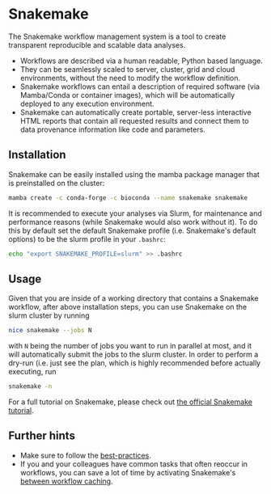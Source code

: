 # Snakemake

The Snakemake workflow management system is a tool to create transparent reproducible and scalable data analyses.

* Workflows are described via a human readable, Python based language. 
* They can be seamlessly scaled to server, cluster, grid and cloud environments, without the need to modify the workflow definition. 
* Snakemake workflows can entail a description of required software (via Mamba/Conda or container images), which will be automatically deployed to any execution environment.
* Snakemake can automatically create portable, server-less interactive HTML reports that contain all requested results and connect them to data provenance information like code and parameters.

## Installation

Snakemake can be easily installed using the mamba package manager that is preinstalled on the cluster:

```sh
mamba create -c conda-forge -c bioconda --name snakemake snakemake
```

It is recommended to execute your analyses via Slurm, for maintenance and performance reasons (while Snakemake would also work without it).
To do this by default set the default Snakemake profile (i.e. Snakemake's default options) to be the slurm profile in your `.bashrc`:

```sh
echo "export SNAKEMAKE_PROFILE=slurm" >> .bashrc
```

## Usage

Given that you are inside of a working directory that contains a Snakemake workflow, after above installation steps, you can use Snakemake on the slurm cluster by running

```sh
nice snakemake --jobs N
```

with `N` being the number of jobs you want to run in parallel at most, and it will automatically submit the jobs to the slurm cluster.
In order to perform a dry-run (i.e. just see the plan, which is highly recommended before actually executing, run

```sh
snakemake -n
```

For a full tutorial on Snakemake, please check out [the official Snakemake tutorial](https://snakemake.readthedocs.io/en/stable/tutorial/tutorial.html).

## Further hints

* Make sure to follow the [best-practices](https://snakemake.readthedocs.io/en/stable/snakefiles/best_practices.html).
* If you and your colleagues have common tasks that often reoccur in workflows, you can save a lot of time by activating Snakemake's [between workflow caching](https://snakemake.readthedocs.io/en/stable/executing/caching.html).
